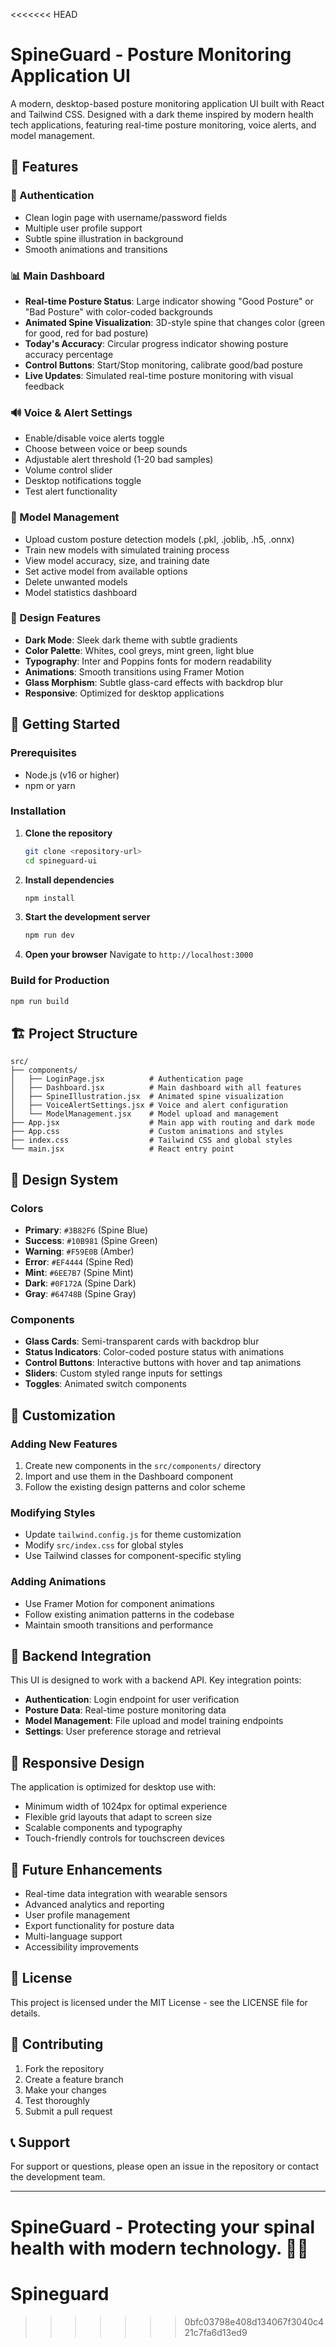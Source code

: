 <<<<<<< HEAD
# SpineGuard - Posture Monitoring Application UI

A modern, desktop-based posture monitoring application UI built with React and Tailwind CSS. Designed with a dark theme inspired by modern health tech applications, featuring real-time posture monitoring, voice alerts, and model management.

## 🎯 Features

### 🔐 Authentication
- Clean login page with username/password fields
- Multiple user profile support
- Subtle spine illustration in background
- Smooth animations and transitions

### 📊 Main Dashboard
- **Real-time Posture Status**: Large indicator showing "Good Posture" or "Bad Posture" with color-coded backgrounds
- **Animated Spine Visualization**: 3D-style spine that changes color (green for good, red for bad posture)
- **Today's Accuracy**: Circular progress indicator showing posture accuracy percentage
- **Control Buttons**: Start/Stop monitoring, calibrate good/bad posture
- **Live Updates**: Simulated real-time posture monitoring with visual feedback

### 🔊 Voice & Alert Settings
- Enable/disable voice alerts toggle
- Choose between voice or beep sounds
- Adjustable alert threshold (1-20 bad samples)
- Volume control slider
- Desktop notifications toggle
- Test alert functionality

### 🧠 Model Management
- Upload custom posture detection models (.pkl, .joblib, .h5, .onnx)
- Train new models with simulated training process
- View model accuracy, size, and training date
- Set active model from available options
- Delete unwanted models
- Model statistics dashboard

### 🎨 Design Features
- **Dark Mode**: Sleek dark theme with subtle gradients
- **Color Palette**: Whites, cool greys, mint green, light blue
- **Typography**: Inter and Poppins fonts for modern readability
- **Animations**: Smooth transitions using Framer Motion
- **Glass Morphism**: Subtle glass-card effects with backdrop blur
- **Responsive**: Optimized for desktop applications

## 🚀 Getting Started

### Prerequisites
- Node.js (v16 or higher)
- npm or yarn

### Installation

1. **Clone the repository**
   ```bash
   git clone <repository-url>
   cd spineguard-ui
   ```

2. **Install dependencies**
   ```bash
   npm install
   ```

3. **Start the development server**
   ```bash
   npm run dev
   ```

4. **Open your browser**
   Navigate to `http://localhost:3000`

### Build for Production

```bash
npm run build
```

## 🏗️ Project Structure

```
src/
├── components/
│   ├── LoginPage.jsx          # Authentication page
│   ├── Dashboard.jsx          # Main dashboard with all features
│   ├── SpineIllustration.jsx  # Animated spine visualization
│   ├── VoiceAlertSettings.jsx # Voice and alert configuration
│   └── ModelManagement.jsx    # Model upload and management
├── App.jsx                    # Main app with routing and dark mode
├── App.css                    # Custom animations and styles
├── index.css                  # Tailwind CSS and global styles
└── main.jsx                   # React entry point
```

## 🎨 Design System

### Colors
- **Primary**: `#3B82F6` (Spine Blue)
- **Success**: `#10B981` (Spine Green)
- **Warning**: `#F59E0B` (Amber)
- **Error**: `#EF4444` (Spine Red)
- **Mint**: `#6EE7B7` (Spine Mint)
- **Dark**: `#0F172A` (Spine Dark)
- **Gray**: `#64748B` (Spine Gray)

### Components
- **Glass Cards**: Semi-transparent cards with backdrop blur
- **Status Indicators**: Color-coded posture status with animations
- **Control Buttons**: Interactive buttons with hover and tap animations
- **Sliders**: Custom styled range inputs for settings
- **Toggles**: Animated switch components

## 🔧 Customization

### Adding New Features
1. Create new components in the `src/components/` directory
2. Import and use them in the Dashboard component
3. Follow the existing design patterns and color scheme

### Modifying Styles
- Update `tailwind.config.js` for theme customization
- Modify `src/index.css` for global styles
- Use Tailwind classes for component-specific styling

### Adding Animations
- Use Framer Motion for component animations
- Follow existing animation patterns in the codebase
- Maintain smooth transitions and performance

## 🔌 Backend Integration

This UI is designed to work with a backend API. Key integration points:

- **Authentication**: Login endpoint for user verification
- **Posture Data**: Real-time posture monitoring data
- **Model Management**: File upload and model training endpoints
- **Settings**: User preference storage and retrieval

## 📱 Responsive Design

The application is optimized for desktop use with:
- Minimum width of 1024px for optimal experience
- Flexible grid layouts that adapt to screen size
- Scalable components and typography
- Touch-friendly controls for touchscreen devices

## 🎯 Future Enhancements

- Real-time data integration with wearable sensors
- Advanced analytics and reporting
- User profile management
- Export functionality for posture data
- Multi-language support
- Accessibility improvements

## 📄 License

This project is licensed under the MIT License - see the LICENSE file for details.

## 🤝 Contributing

1. Fork the repository
2. Create a feature branch
3. Make your changes
4. Test thoroughly
5. Submit a pull request

## 📞 Support

For support or questions, please open an issue in the repository or contact the development team.

---

**SpineGuard** - Protecting your spinal health with modern technology. 🦴✨
=======
# Spineguard
>>>>>>> 0bfc03798e408d134067f3040c421c7fa6d13ed9
